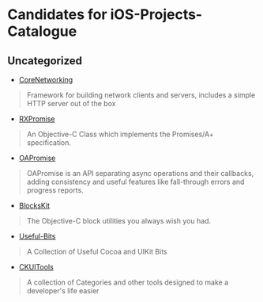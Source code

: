 Candidates for iOS-Projects-Catalogue
=====================================

## Uncategorized

* [CoreNetworking](https://github.com/keithduncan/CoreNetworking)

> Framework for building network clients and servers, includes a simple HTTP server out of the box

* [RXPromise](https://github.com/couchdeveloper/RXPromise)

> An Objective-C Class which implements the Promises/A+ specification.

* [OAPromise](https://github.com/oleganza/OAPromise)

> OAPromise is an API separating async operations and their callbacks,
adding consistency and useful features like fall-through errors and
progress reports.

* [BlocksKit](https://github.com/pandamonia/BlocksKit)

> The Objective-C block utilities you always wish you had.

* [Useful-Bits](https://github.com/kevinoneill/Useful-Bits)

> A Collection of Useful Cocoa and UIKit Bits

* [CKUITools](https://github.com/genericspecific/CKUITools)

> A collection of Categories and other tools designed to make a developer's life easier

